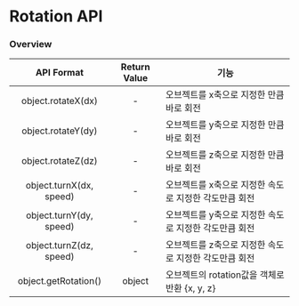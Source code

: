 # Rotation API

### Overview

|        API Format       | Return Value | 기능                                |
| :---------------------: | :----------: | --------------------------------- |
|    object.rotateX(dx)   |       -      | 오브젝트를 x축으로 지정한 만큼 바로 회전           |
|    object.rotateY(dy)   |       -      | 오브젝트를 y축으로 지정한 만큼 바로 회전           |
|    object.rotateZ(dz)   |       -      | 오브젝트를 z축으로 지정한 만큼 바로 회전           |
| object.turnX(dx, speed) |       -      | 오브젝트를 x축으로 지정한 속도로 지정한 각도만큼 회전    |
| object.turnY(dy, speed) |       -      | 오브젝트를 y축으로 지정한 속도로 지정한 각도만큼 회전    |
| object.turnZ(dz, speed) |       -      | 오브젝트를 z축으로 지정한 속도로 지정한 각도만큼 회전    |
|   object.getRotation()  |    object    | 오브젝트의 rotation값을 객체로 반환 {x, y, z} |
